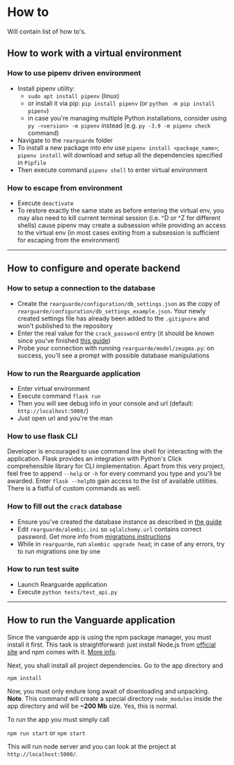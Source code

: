 # How to

Will contain list of how to's.

## How to work with a virtual environment

### How to use pipenv driven environment

- Install pipenv utility:
  - `sudo apt install pipenv` (linux)
  - or install it via pip: `pip install pipenv` (or `python -m pip install pipenv`)
  - in case you're managing multiple Python installations, consider using `py -<version> -m pipenv`
  instead (e.g. `py -3.9 -m pipenv check` command)
- Navigate to the `rearguarde` folder
- To install a new package into env use `pipenv install <package_name>`; `pipenv install` will
download and setup all the dependencies specified in `Pipfile`
- Then execute command `pipenv shell` to enter virtual environment

### How to escape from environment

- Execute `deactivate`
- To restore exactly the same state as before entering the virtual env, you may also need to kill
current terminal session (i.e. ^D or ^Z for different shells) cause pipenv may create a subsession
while providing an access to the virtual env (in most cases exiting from a subsession is sufficient
for escaping from the environment)

---

## How to configure and operate backend

### How to setup a connection to the database

- Create the `rearguarde/configuration/db_settings.json` as the copy of
`rearguarde/configuration/db_settings_example.json`. Your newly created settings file has already
been added to the `.gitignore` and won't published to the repository
- Enter the real value for the `crack_password` entry (it should be known since you've finished
[this guide](db-postgresql-setup.md))
- Probe your connection with running `rearguarde/model/zeugma.py`: on success, you'll see a prompt
with possible database manipulations

### How to run the Rearguarde application

- Enter virtual environment
- Execute command `flask run`
- Then you will see debug info in your console and url (default: `http://localhost:5000/`)
- Just open url and you're the man

### How to use flask CLI

Developer is encouraged to use command line shell for interacting with the application. Flask
provides an integration with Python's Click comprehensible library for CLI implementation. Apart
from this very project, feel free to append `--help` or `-h` for every command you type and you'll
be awarded. Enter `flask --help`to gain access to the list of available utilities. There is a
fistful of custom commands as well.

### How to fill out the `crack` database

- Ensure you've created the database instance as described in [the guide](db-postgresql-setup.md)
- Edit `rearguarde/alembic.ini` so `sqlalchemy.url` contains correct password. Get more info from
[migrations instructions](db-migrations-instructions.md)
- While in `rearguarde`, run `alembic upgrade head`; in case of any errors, try to run migrations
one by one

### How to run test suite

- Launch Rearguarde application
- Execute `python tests/test_api.py`

---

## How to run the Vanguarde application

Since the vanguarde app is using the npm package manager, you must install it first. This
task is straightforward: just install Node.js from [official site](https://nodejs.org/en/)
and npm comes with it. [More info](https://www.npmjs.com/get-npm).

Next, you shall install all project dependencies. Go to the app directory and

```shell
npm install
```

Now, you must only endure long await of downloading and unpacking.
**Note**. This command will create a special directory `node_modules` inside the app
directory and will be **~200 Mb** size. Yes, this is normal.

To run the app you must simply call

`npm run start` or `npm start`

This will run node server and you can look at the project at `http://localhost:5000/`.

